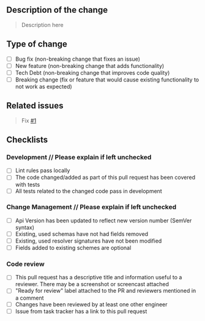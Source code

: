 ## Description of the change

> Description here

## Type of change
- [ ] Bug fix (non-breaking change that fixes an issue)
- [ ] New feature (non-breaking change that adds functionality)
- [ ] Tech Debt (non-breaking change that improves code quality)
- [ ] Breaking change (fix or feature that would cause existing functionality to not work as expected)

## Related issues

> Fix [#1]() 

## Checklists

### Development // Please explain if left unchecked

- [ ] Lint rules pass locally
- [ ] The code changed/added as part of this pull request has been covered with tests
- [ ] All tests related to the changed code pass in development

### Change Management // Please explain if left unchecked

- [ ] Api Version has been updated to reflect new version number (SemVer syntax) 
- [ ] Existing, used schemas have not had fields removed
- [ ] Existing, used resolver signatures have not been modified
- [ ] Fields added to existing schemes are optional

### Code review 

- [ ]  This pull request has a descriptive title and information useful to a reviewer. There may be a screenshot or screencast attached
- [ ] "Ready for review" label attached to the PR and reviewers mentioned in a comment
- [ ] Changes have been reviewed by at least one other engineer
- [ ] Issue from task tracker has a link to this pull request